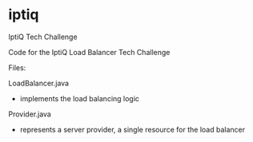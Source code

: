 # iptiq
IptiQ Tech Challenge

Code for the IptiQ Load Balancer Tech Challenge

Files:

LoadBalancer.java 
 - implements the load balancing logic

Provider.java
 - represents a server provider, a single resource for the load balancer


